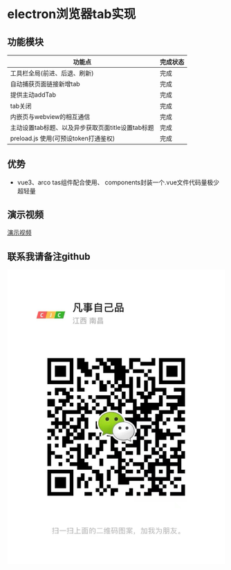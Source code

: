 # electron浏览器tab实现

## 功能模块
| 功能点                            | 完成状态 |
|--------------------------------|------|
| 工具栏全局(前进、后退、刷新)                | 完成   |
| 自动捕获页面链接新增tab                  | 完成   |
| 提供主动addTab                     | 完成   |
| tab关闭                          | 完成   |
| 内嵌页与webview的相互通信               | 完成   |
| 主动设置tab标题、以及异步获取页面title设置tab标题 | 完成   |
| preload.js 使用(可预设token打通鉴权)    | 完成   |

## 优势
- vue3、arco tas组件配合使用、 components封装一个.vue文件代码量极少超轻量

## 演示视频
[演示视频](./fd13cb1d236f18553f83677c07e87a2f.mp4)

## 联系我请备注github
![我的二维码](img.png)
